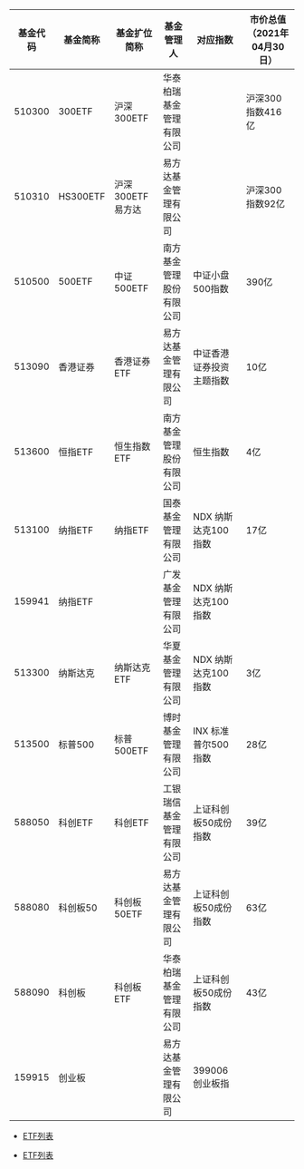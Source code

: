 
|基金代码|基金简称|基金扩位简称|基金管理人|对应指数|市价总值（2021年04月30日）|
|---|---|---|---|---|---|
|510300|300ETF|沪深300ETF|华泰柏瑞基金管理有限公司||沪深300指数416亿|
|510310|HS300ETF|沪深300ETF易方达|易方达基金管理有限公司||沪深300指数92亿|
|510500|500ETF|中证500ETF|南方基金管理股份有限公司|中证小盘500指数|390亿|
|513090|香港证券|香港证券ETF|易方达基金管理有限公司|中证香港证券投资主题指数|10亿|
|513600|恒指ETF|恒生指数ETF|南方基金管理股份有限公司|恒生指数|4亿|
|513100|纳指ETF|纳指ETF|国泰基金管理有限公司|NDX 纳斯达克100指数|17亿|
|159941|纳指ETF||广发基金管理有限公司|NDX 纳斯达克100指数||
|513300|纳斯达克|纳斯达克ETF|华夏基金管理有限公司|NDX 纳斯达克100指数|3亿|
|513500|标普500|标普500ETF|博时基金管理有限公司|INX 标准普尔500指数|28亿|
|588050|科创ETF|科创ETF|工银瑞信基金管理有限公司|上证科创板50成份指数|39亿|
|588080|科创板50|科创板50ETF|易方达基金管理有限公司|上证科创板50成份指数|63亿|
|588090|科创板|科创板ETF|华泰柏瑞基金管理有限公司|上证科创板50成份指数|43亿|
|159915|创业板||易方达基金管理有限公司|399006 创业板指||



* [ETF列表](http://www.sse.com.cn/assortment/fund/etf/list/)

* [ETF列表](http://www.szse.cn/market/product/list/etfList/index.html)
